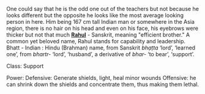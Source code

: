 One could say that he is the odd one out of the teachers but not because he looks different but the opposite he looks like the most average looking person in here. Him being 167 cm tall Indian man or somewhere in the Asia region, there is no hair on his head and even on his face, his eyebrows were thicker but not that much
[**Rahul**](https://www.familyeducation.com/baby-names/name-meaning/rahul) - Sanskrit, meaning "efficient brother." A common yet beloved name, Rahul stands for capability and leadership.
Bhatt - Indian : Hindu (Brahman) name, from Sanskrit _bhạṭta_ ‘lord’, ‘learned one’, from _bhartr-_ ‘lord’, ‘husband’, a derivative of _bhar-_ ‘to bear’, ‘support’.

Class: Support

Power: 
Defensive: Generate shields, light, heal minor wounds
Offensive: he can shrink down the shields and concentrate them, thus making them lethal.
